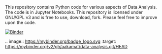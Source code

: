 This repository contains Python code for various aspects of Data Analysis. The code is in Jupyter Notebooks.
This repository is licensed under GNU/GPL v3 and is free to use, download, fork.
Please feel free to improve upon the code.

[![Binder](https://mybinder.org/badge_logo.svg)](https://mybinder.org/v2/gh/aakamat/data-analysis.git/HEAD)

.. image:: https://mybinder.org/badge_logo.svg
 :target: https://mybinder.org/v2/gh/aakamat/data-analysis.git/HEAD
